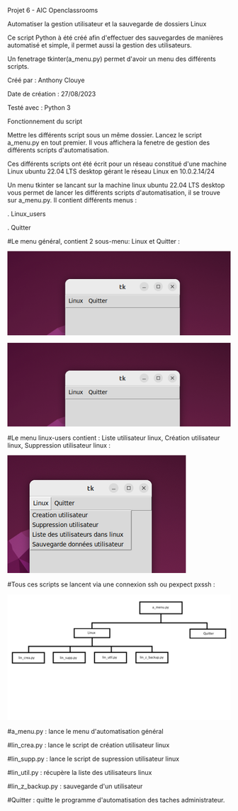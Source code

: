 Projet 6 - AIC Openclassrooms

Automatiser la gestion utilisateur et la sauvegarde de dossiers Linux

Ce script Python à été créé afin d'effectuer des sauvegardes de manières automatisé et simple, il permet aussi la gestion des utilisateurs.

Un fenetrage tkinter(a_menu.py) permet d'avoir un menu des différents scripts.

Créé par : Anthony Clouye

Date de création : 27/08/2023

Testé avec : Python 3

Fonctionnement du script

Mettre les différents script sous un même dossier. Lancez le script a_menu.py en tout premier. Il vous affichera la fenetre de gestion des différents scripts d'automatisation.

Ces différents scripts ont été écrit pour un réseau constitué d'une machine Linux ubuntu 22.04 LTS desktop gérant le réseau Linux en 10.0.2.14/24

Un menu tkinter se lancant sur la machine linux ubuntu 22.04 LTS desktop vous permet de lancer les différents scripts d'automatisation, il se trouve sur a_menu.py. Il contient différents menus :

. Linux_users

. Quitter


#Le menu général, contient 2 sous-menu: Linux et Quitter : 

![image menu general](https://github.com/clante/p6/blob/master/image/01.png)

<picture>
  <source media="(prefers-color-scheme: dark)" srcset="https://github.com/clante/p6/blob/master/image/01.png">
  <source media="(prefers-color-scheme: light)" srcset="https://github.com/clante/p6/blob/master/image/01.png">
  <img alt="Shows an illustrated sun in light mode and a moon with stars in dark mode." src="https://github.com/clante/p6/blob/master/image/01.png">
</picture>


#Le menu linux-users contient : Liste utilisateur linux, Création utilisateur linux, Suppression utilisateur linux :

![image menu linux](https://github.com/clante/p6/blob/master/image/02linux.png)

#Tous ces scripts se lancent via une connexion ssh ou pexpect pxssh : 

![image histo](https://github.com/clante/p6/blob/master//image/histograme.png)

#a_menu.py : lance le menu d'automatisation général

#lin_crea.py : lance le script de création utilisateur linux

#lin_supp.py : lance le script de supression utilisateur linux

#lin_util.py : récupère la liste des utilisateurs linux

#lin_z_backup.py : sauvegarde d'un utilisateur

#Quitter : quitte le programme d'automatisation des taches administrateur.


